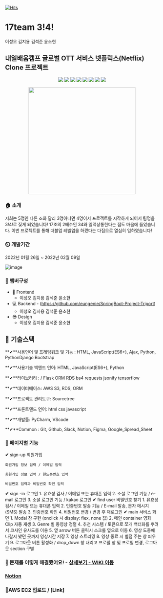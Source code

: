 [![Hits](https://hits.seeyoufarm.com/api/count/incr/badge.svg?url=https%3A%2F%2Fgithub.com%2Fseongolee%2F17team_netflix_clone&count_bg=%2349E3D8&title_bg=%23555555&icon=github.svg&icon_color=%23CFDD4F&title=hits&edge_flat=false)](https://hits.seeyoufarm.com)
 # 17team 3!4!
이성오 김지용 김석준 윤소현

## 내일배움캠프 글로벌 OTT 서비스 넷플릭스(Netflix) Clone 프로젝트



<p align='center'>
    <img src="https://img.shields.io/badge/React-v17.0.2-blue?logo=React"/>
    <img src="https://img.shields.io/badge/Redux-v4.1.0-purple?logo=Redux"/>
    <img src="https://img.shields.io/badge/Immer-v9.0.1-00E7C3?logo=Immer"/>
    <img src="https://img.shields.io/badge/Lodash-v4.17.21-blue"/>
    <img src="https://img.shields.io/badge/ReduxToolkit-v1.5.1-purple"/>
    <img src="https://img.shields.io/badge/StyledComponents-v5.2.3-pink?logo=styled-components"/>
    <img src="https://img.shields.io/badge/SpringBoot-v2.4.4-6db33f?logo=Spring"/>
    <img src="https://img.shields.io/badge/yarn-^1.22.10-yellow?logo=yarn" />
</p>

<p align='center'>
  <img src="https://cdn5.vectorstock.com/i/1000x1000/31/89/34-3-4-number-logo-design-with-a-creative-cut-vector-29583189.jpg" width="350px height=350px" />
</p>


### 🏠 소개
저희는 5명인 다른 조와 달리 3명아니면 4명이서 프로젝트를 시작하게 되어서 팀명을 3!4!로 짖게 되었습니다! 17조의 2배수인 34와 일맥상통한다는 점도 마음에 들었습니다. 이번 프로젝트를 통해 더블업 레벨업을 하겠다는 다짐으로 열심히 임하였습니다!

### ⏲️ 개발기간
2022년 01월 26일 ~ 2022년 02월 09일

![image](https://user-images.githubusercontent.com/56148289/151284593-1d1f93ea-b0cb-4523-99e0-a93a507e1ad7.png)



### 🧙 맴버구성

- :lipstick: Frontend
  - 이성오 김지용 김석준 윤소현
- :computer: Backend - (https://github.com/eungenie/SpringBoot-Project-Triport)
  - 이성오 김지용 김석준 윤소현
- 😎 Design
  - 이성오 김지용 김석준 윤소현

## 🔧 기술스택

**✔**사용언어 및 프레임워크 및 기능 : HTML, JavaScript(ES6+), Ajax, Python, PythonDjango  Bootstrap

**✔**사용기술 백엔드 언어: HTML, JavaScript(ES6+), Python

**✔**라이브러리 :    /   Flask ORM RDS bs4  requests  jsonify tensorflow

**✔**데이터베이스: AWS S3, RDS, ORM

**✔**프로젝트 관리도구: Sourcetree

**✔**프론트엔드 언어: html css javascript

**✔**개발툴: PyCharm, VScode

**✔**Common : Git, Github, Slack, Notion, Figma, Google_Spread_Sheet

<!-- ### 📌 기술 선택 이유! - <a href="https://github.com/seongolee/17team_netflix_clone/wiki" >상세보기 - WIKI 이동</a> -->

### 📌 페이지별 기능
**✔** sign-up 회원가입
    
    회원가입 정보 입력 / 이메일 입력
    
    회원가입 정보 입력 / 핸드폰번호 입력
    
    비밀번호 입력과 비밀번호 확인 입력
    
**✔** sign -in 로그인
    1. 유효성 검사 / 이메일 또는 휴대폰 입력
    2. 소셜 로그인 기능 / e-mail 로그인
    3. 소셜 로그인 기능 / kakao 로그인
**✔** find user 비밀번호 찾기
    1. 유효성 검사 / 이메일 또는 휴대폰 입력
    2. 인증번호 발송 기능 / E-mail 발송, 문자 메시지(SMS) 발송
    3. 인증번호 확인
    4. 비밀번호 변경 / 변경 후 재로그인
**✔** main 서비스 화면
    1. Modal 창 구현 (onclick 시 display: flex, none 값)
    2. 메인 container 영화 Clip 자동 재생
    3. Genre 별 동영상 정렬
    4. 추천 시스템 / 토큰으로 쪼개 백터화를 뿌려서 코사인 유사도를 이용
    5. 옆 arrow 버튼 클릭시 스크롤 옆으로 이동
    6. 영상 도중에 나갈시 봤던 곳까지 영상시간 저장
    7. 영상 스트리밍
    8. 영상 종료 시 별점 주는 창 띄우기
    9. 로그아웃 버튼 활성화 / drop_down 창 내리고 프로필 창 및 프로필 변경, 로그아웃 section 구별


### 📌 문제를 이렇게 해결했어요! - <a href="https://github.com/seongolee/17team_netflix_clone/wiki" >상세보기 - WIKI 이동</a>

### [Notion](https://www.notion.so/Netflix-Clone-17Team-Project-c5753c3e9b434085ac9e68f0a2a49007)
### 📌AWS EC2 업로드 / [Link]
